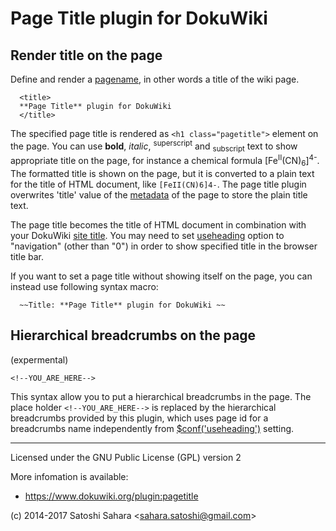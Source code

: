 Page Title plugin for DokuWiki
==============================

Render title on the page
------------------------

Define and render a [pagename](https://www.dokuwiki.org/pagename), in other words a title of the wiki page.

```
  <title>
  **Page Title** plugin for DokuWiki
  </title>
```

The specified page title is rendered as `<h1 class="pagetitle">` element on the page.
You can use **bold**, *italic*, <sup>superscript</sup> and <sub>subscript</sub> text to show appropriate title on the page, for instance a chemical formula [Fe<sup>II</sup>(CN)<sub>6</sub>]<sup>4-</sup>. The formatted title is shown on the page, but it is converted to a plain text for the title of HTML document, like `[FeII(CN)6]4-`. The page title plugin overwrites 'title' value of the [metadata](https://www.dokuwiki.org/devel:metadata) of the page to store the plain title text.

The page title becomes the title of HTML document in combination with your DokuWiki [site title](https://www.dokuwiki.org/config:title).
You may need to set [useheading](https://www.dokuwiki.org/config:useheading) option 
to "navigation" (other than "0") in order to show specified title in the browser title bar.


If you want to set a page title without showing itself on the page, you can instead use following syntax macro:

```
  ~~Title: **Page Title** plugin for DokuWiki ~~
```


Hierarchical breadcrumbs on the page
----------------------------------
(expermental)

```
<!--YOU_ARE_HERE-->
```

This syntax allow you to put a hierarchical breadcrumbs in the page. The place holder `<!--YOU_ARE_HERE-->` is replaced by the hierarchical breadcrumbs provided by this plugin,  which uses page id for a breadcrumbs name independently from [$conf('useheading')](https://www.dokuwiki.org/config:useheading) setting.


----
Licensed under the GNU Public License (GPL) version 2

More infomation is available:
  * https://www.dokuwiki.org/plugin:pagetitle

(c) 2014-2017 Satoshi Sahara \<sahara.satoshi@gmail.com>

